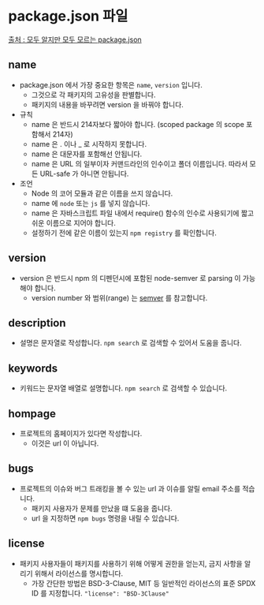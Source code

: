 # package.json 파일
[출처 : 모두 알지만 모두 모르는 package.json](http://programmingsummaries.tistory.com/385)

## name
- package.json 에서 가장 중요한 항목은 `name`, `version` 입니다.
  + 그것으로 각 패키지의 고유성을 판별합니다.
  + 패키지의 내용을 바꾸려면 version 을 바꿔야 합니다.
- 규칙
  + name 은 반드시 214자보다 짧아야 합니다. (scoped package 의 scope 포함해서 214자)
  + name 은 . 이나 _ 로 시작하지 못합니다.
  + name 은 대문자를 포함해선 안됩니다.
  + name 은 URL 의 일부이자 커맨드라인의 인수이고 폴더 이름입니다. 따라서 모든 URL-safe 가 아니면 안됩니다.
- 조언
  + Node 의 코어 모듈과 같은 이름을 쓰지 않습니다.
  + name 에 `node` 또는 `js` 를 넣지 않습니다.
  + name 은 자바스크립트 파일 내에서 require() 함수의 인수로 사용되기에 짧고 쉬운 이름으로 지어야 합니다.
  + 설정하기 전에 같은 이름이 있는지 `npm registry` 를 확인합니다.
## version
- version 은 반드시 npm 의 디펜던시에 포함된 node-semver 로 parsing 이 가능해야 합니다.
  + version number 와 범위(range) 는 [semver](https://docs.npmjs.com/misc/semver) 를 참고합니다.
## description
- 설명은 문자열로 작성합니다. `npm search` 로 검색할 수 있어서 도움을 줍니다.
## keywords
- 키워드는 문자열 배열로 설명합니다. `npm search` 로 검색할 수 있습니다.
## hompage
- 프로젝트의 홈페이지가 있다면 작성합니다.
  + 이것은 url 이 아닙니다.
## bugs
- 프로젝트의 이슈와 버그 트래킹을 볼 수 있는 url 과 이슈를 알릴 email 주소를 적습니다.
  + 패키지 사용자가 문제를 만났을 떄 도움을 줍니다.
  + url 을 지정하면 `npm bugs` 명령을 내릴 수 있습니다.
## license
- 패키지 사용자들이 패키지를 사용하기 위해 어떻게 권한을 얻는지, 금지 사항을 알리기 위해서 라이선스를 명시합니다.
  + 가장 간단한 방법은 BSD-3-Clause, MIT 등 일반적인 라이선스의 표준 SPDX ID 를 지정합니다. `"license": "BSD-3Clause"`
  
